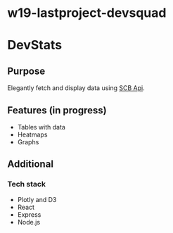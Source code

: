 # w19-lastproject-devsquad
# DevStats 


## Purpose

Elegantly fetch and display data using [SCB Api](https://www.scb.se/om-scb/om-scb.se-och-anvandningsvillkor/oppna-data-api/api-for-statistikdatabasen/). 


## Features (in progress)
* Tables with data
* Heatmaps
* Graphs

## Additional
### Tech stack
* Plotly and D3
* React
* Express
* Node.js
